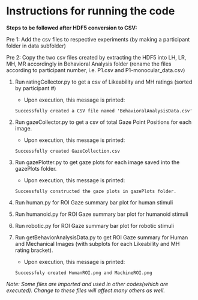 # Instructions for running the code

**Steps to be followed after HDF5 conversion to CSV:**

Pre 1: Add the csv files to respective experiments (by making a participant folder in data subfolder)

Pre 2: Copy the two csv files created by extracting the HDF5 into LH, LR, MH, MR accordingly in Behavioral Analysis folder (rename the files according to participant number, i.e. P1.csv and P1-monocular_data.csv)


1. Run ratingCollector.py to get a csv of Likeability and MH ratings (sorted by participant #)
      - Upon execution, this message is printed:  
      ```
      Successfully created a CSV file named 'BehavioralAnalysisData.csv'
      ```
      
2. Run gazeCollector.py to get a csv of total Gaze Point Positions for each image.
      - Upon execution, this message is printed:  
      ```
      Successfully created GazeCollection.csv      
      ```
3. Run gazePlotter.py to get gaze plots for each image saved into the gazePlots folder.
      - Upon execution, this message is printed:  
      ```
      Successfully constructed the gaze plots in gazePlots folder.     
      ```
4. Run human.py for ROI Gaze summary bar plot for human stimuli

5. Run humanoid.py for ROI Gaze summary bar plot for humanoid stimuli

6. Run robotic.py for ROI Gaze summary bar plot for robotic stimuli

7. Run getBehaviorAnalysisData.py to get ROI Gaze summary for Human and Mechanical Images (with subplots for each Likeability and MH rating bracket).
      - Upon execution, this message is printed:  
      ```
      Successfuly created HumanROI.png and MachineROI.png      
      ```
*Note: Some files are imported and used in other codes(which are executed). Change to these files will affect many others as well.*
